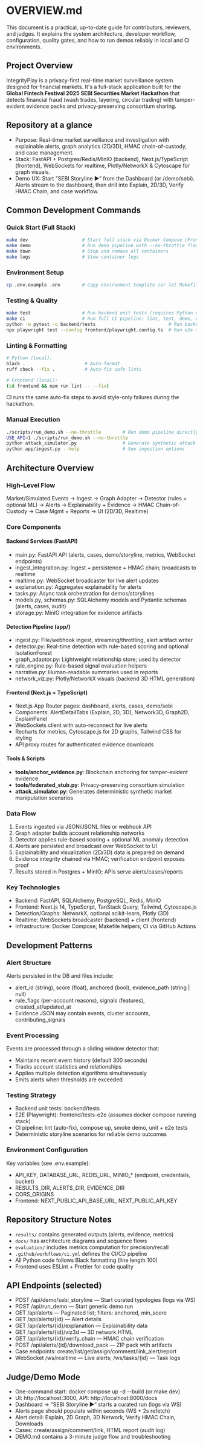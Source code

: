 # OVERVIEW.md

This document is a practical, up-to-date guide for contributors, reviewers, and judges. It explains the system architecture, developer workflow, configuration, quality gates, and how to run demos reliably in local and CI environments.

## Project Overview

IntegrityPlay is a privacy-first real-time market surveillance system designed for financial markets. It's a full-stack application built for the **Global Fintech Festival 2025 SEBI Securities Market Hackathon** that detects financial fraud (wash trades, layering, circular trading) with tamper-evident evidence packs and privacy-preserving consortium sharing.

## Repository at a glance

- Purpose: Real-time market surveillance and investigation with explainable alerts, graph analytics (2D/3D), HMAC chain-of-custody, and case management.
- Stack: FastAPI + Postgres/Redis/MinIO (backend), Next.js/TypeScript (frontend), WebSockets for realtime, Plotly/NetworkX & Cytoscape for graph visuals.
- Demo UX: Start “SEBI Storyline ▶” from the Dashboard (or /demo/sebi). Alerts stream to the dashboard, then drill into Explain, 2D/3D, Verify HMAC Chain, and case workflow.

## Common Development Commands

### Quick Start (Full Stack)
```bash
make dev                    # Start full stack via Docker Compose (Frontend: http://localhost:3000, Backend: http://localhost:8000/docs)
make demo                   # Run demo pipeline with --no-throttle flag
make down                   # Stop and remove all containers
make logs                   # View container logs
```

### Environment Setup
```bash
cp .env.example .env        # Copy environment template (or let Makefile handle it)
```

### Testing & Quality
```bash
make test                   # Run backend unit tests (requires Python dependencies)
make ci                     # Run full CI pipeline: lint, test, demo, e2e tests
python -m pytest -q backend/tests                           # Run backend tests directly
npx playwright test --config frontend/playwright.config.ts  # Run e2e tests
```

### Linting & Formatting
```bash
# Python (local):
black .                      # Auto-format
ruff check --fix .           # Auto-fix safe lints

# Frontend (local):
(cd frontend && npm run lint -- --fix)
```

CI runs the same auto-fix steps to avoid style-only failures during the hackathon.

### Manual Execution
```bash
./scripts/run_demo.sh --no-throttle        # Run demo pipeline directly (USE_API=1 to drive via backend)
USE_API=1 ./scripts/run_demo.sh --no-throttle
python attack_simulator.py                 # Generate synthetic attack data
python app/ingest.py --help                # See ingestion options
```

## Architecture Overview

### High-Level Flow
Market/Simulated Events → Ingest → Graph Adapter → Detector (rules + optional ML) → Alerts → Explainability + Evidence → HMAC Chain-of-Custody → Case Mgmt + Reports → UI (2D/3D, Realtime)

### Core Components

#### Backend Services (FastAPI)
- main.py: FastAPI API (alerts, cases, demo/storyline, metrics, WebSocket endpoints)
- ingest_integration.py: Ingest + persistence + HMAC chain; broadcasts to realtime
- realtime.py: WebSocket broadcaster for live alert updates
- explanation.py: Aggregates explainability for alerts
- tasks.py: Async task orchestration for demos/storylines
- models.py, schemas.py: SQLAlchemy models and Pydantic schemas (alerts, cases, audit)
- storage.py: MinIO integration for evidence artifacts

#### Detection Pipeline (app/)
- ingest.py: File/webhook ingest, streaming/throttling, alert artifact writer
- detector.py: Real-time detection with rule-based scoring and optional IsolationForest
- graph_adaptor.py: Lightweight relationship store; used by detector
- rule_engine.py: Rule-based signal evaluation helpers
- narrative.py: Human-readable summaries used in reports
- network_viz.py: Plotly/NetworkX visuals (backend 3D HTML generation)

#### Frontend (Next.js + TypeScript)
- Next.js App Router pages: dashboard, alerts, cases, demo/sebi
- Components: AlertDetailTabs (Explain, 2D, 3D), Network3D, Graph2D, ExplainPanel
- WebSockets client with auto-reconnect for live alerts
- Recharts for metrics, Cytoscape.js for 2D graphs, Tailwind CSS for styling
- API proxy routes for authenticated evidence downloads

#### Tools & Scripts
- **tools/anchor_evidence.py**: Blockchain anchoring for tamper-evident evidence
- **tools/federated_stub.py**: Privacy-preserving consortium simulation
- **attack_simulator.py**: Generates deterministic synthetic market manipulation scenarios

### Data Flow
1. Events ingested via JSON/JSONL files or webhook API
2. Graph adapter builds account relationship networks
3. Detector applies rule-based scoring + optional ML anomaly detection
4. Alerts are persisted and broadcast over WebSocket to UI
5. Explainability and visualization (2D/3D) data is prepared on demand
6. Evidence integrity chained via HMAC; verification endpoint exposes proof
7. Results stored in Postgres + MinIO; APIs serve alerts/cases/reports

### Key Technologies
- Backend: FastAPI, SQLAlchemy, PostgreSQL, Redis, MinIO
- Frontend: Next.js 14, TypeScript, TanStack Query, Tailwind, Cytoscape.js
- Detection/Graphs: NetworkX, optional scikit-learn, Plotly (3D)
- Realtime: WebSockets broadcaster (backend) + client (frontend)
- Infrastructure: Docker Compose; Makefile helpers; CI via GitHub Actions

## Development Patterns

### Alert Structure
Alerts persisted in the DB and files include:
- alert_id (string), score (float), anchored (bool), evidence_path (string | null)
- rule_flags (per-account reasons), signals (features), created_at/updated_at
- Evidence JSON may contain events, cluster accounts, contributing_signals

### Event Processing
Events are processed through a sliding window detector that:
- Maintains recent event history (default 300 seconds)
- Tracks account statistics and relationships
- Applies multiple detection algorithms simultaneously
- Emits alerts when thresholds are exceeded

### Testing Strategy
- Backend unit tests: backend/tests
- E2E (Playwright): frontend/tests-e2e (assumes docker compose running stack)
- CI pipeline: lint (auto-fix), compose up, smoke demo, unit + e2e tests
- Deterministic storyline scenarios for reliable demo outcomes

### Environment Configuration
Key variables (see .env.example):
- API_KEY, DATABASE_URL, REDIS_URL, MINIO_* (endpoint, credentials, bucket)
- RESULTS_DIR, ALERTS_DIR, EVIDENCE_DIR
- CORS_ORIGINS
- Frontend: NEXT_PUBLIC_API_BASE_URL, NEXT_PUBLIC_API_KEY

## Repository Structure Notes

- `results/` contains generated outputs (alerts, evidence, metrics)
- `docs/` has architecture diagrams and sequence flows
- `evaluation/` includes metrics computation for precision/recall
- `.github/workflows/ci.yml` defines the CI/CD pipeline
- All Python code follows Black formatting (line length 100)
- Frontend uses ESLint + Prettier for code quality

## API Endpoints (selected)

- POST /api/demo/sebi_storyline — Start curated typologies (logs via WS)
- POST /api/run_demo — Start generic demo run
- GET /api/alerts — Paginated list; filters: anchored, min_score
- GET /api/alerts/{id} — Alert details
- GET /api/alerts/{id}/explanation — Explainability data
- GET /api/alerts/{id}/viz3d — 3D network HTML
- GET /api/alerts/{id}/verify_chain — HMAC chain verification
- POST /api/alerts/{id}/download_pack — ZIP pack with artifacts
- Case endpoints: create/list/get/assign/comment/link_alert/report
- WebSocket /ws/realtime — Live alerts; /ws/tasks/{id} — Task logs

## Judge/Demo Mode

- One-command start: docker compose up -d --build (or make dev)
- UI: http://localhost:3000, API: http://localhost:8000/docs
- Dashboard → “SEBI Storyline ▶” starts a curated run (logs via WS)
- Alerts page should populate within seconds (WS + 2s refetch)
- Alert detail: Explain, 2D Graph, 3D Network, Verify HMAC Chain, Downloads
- Cases: create/assign/comment/link, HTML report (audit log)
- DEMO.md contains a 3-minute judge flow and troubleshooting
